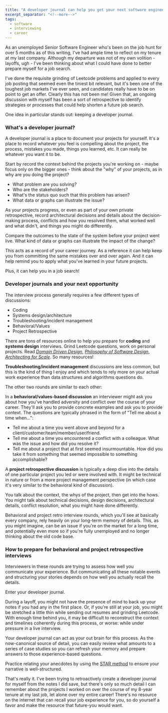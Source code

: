```yaml
---
title: "A developer journal can help you get your next software engineering job"
excerpt_separator: "<!--more-->"
tags:
  - software
  - interviewing
  - career
---
```

As an unemployed Senior Software Engineer who's been on the job hunt for over 5 months as of this writing, I've had ample time to reflect on my tenure at my last company. Although my departure was not of my own volition - layoffs, ugh - I've been thinking about what I could have done to better prepare myself for a job search.

<!--more-->

I've done the requisite grinding of Leetcode problems and applied to every job posting that seemed even the tiniest bit relevant, but it's been one of the toughest job markets I've ever seen, and candidates really have to be on point to get an offer. Clearly this has not been me! Given that, an ongoing discussion with myself has been a sort of retrospective to identify strategies or processes that could help shorten a future job search.

One idea in particular stands out: keeping a developer journal.

### What's a developer journal?

A developer journal is a place to document your projects for yourself. It's a place to record whatever you feel is compelling about the project, the process, mistakes you made, things you learned, etc. It can really be whatever you want it to be.

Start by record the context behind the projects you're working on - maybe focus only on the bigger ones - think about the "why" of your projects, as in why are you doing the project?

- What problem are you solving?
- Who are the stakeholders?
- What's the status quo such that this problem has arisen?
- What data or graphs can illustrate the issue?

As your projects progress, or even as part of your own private retrospective, record architectural decisions and details about the decision-making process, conflicts and how you resolved them, what worked well and what didn't, and things you might do differently.

Compare the outcomes to the state of the system before your project went live. What kind of data or graphs can illustrate the impact of the change?

This acts as a record of your career journey. As a reference it can help keep you from committing the same mistakes over and over again. And it can help remind you to apply what you've learned in your future projects.

Plus, it can help you in a job search!

### Developer journals and your next opportunity

The interview process generally requires a few different types of discussions:

- Coding
- Systems design/architecture
- Troubleshooting/incident management
- Behavioral/Values
- Project Retrospective

There are tons of resources online to help you prepare for **coding** and **systems design** interviews. Grind Leetcode questions, work on personal projects. Read [*Domain Driven Design*](https://bookshop.org/p/books/domain-driven-design-tackling-complexity-in-the-heart-of-software-eric-evans/115006?ean=9780321125217), [*Philosophy of Software Design*](https://www.amazon.com/Philosophy-Software-Design-John-Ousterhout/dp/1732102201), [*Architecting for Scale*](https://bookshop.org/p/books/architecting-for-scale-how-to-maintain-high-availability-and-manage-risk-in-the-cloud-lee-atchison/14043500). So many resources!

**Troubleshooting/incident management** discussions are less common, but this is the kind of thing I enjoy and which tends to rely more on your actual work experience than data structures and algorithms questions do.

The other two rounds are similar to each other:

In a **behavioral/values-based discussion** an interviewer might ask you about how you've handled adversity and conflict over the course of your career. They'll ask you to provide concrete examples and ask you to provide context. The questions are typically phrased in the form of "Tell me about a time when...":

- Tell me about a time you went above and beyond for a client/customer/team/member/user/friend.
- Tell me about a time you encountered a conflict with a colleague. What was the issue and how did you resolve it?
- Tell me about a project that at first seemed insurmountable. How did you take it from something that seemed impossible to something accomplishable?

A **project retrospective discussion** is typically a deep dive into the details of one particular project you led or were involved with. It might be technical in nature or from a more project management perspective (in which case it's very similar to the behavioral kind of discussion).

You talk about the context, the whys of the project, then get into the hows. You might talk about technical decisions, design decisions, architectural details, conflict resolution, what you might have done differently.

Behavioral and project retro interview rounds, which you'll see at basically every company, rely heavily on your long-term memory of details. This, as you might imagine, can be an issue if you're on the market for a long time, and potentially even more so if you're fully unemployed and no longer thinking about the old code base.

### How to prepare for behavioral and project retrospective interviews

Interviewers in these rounds are trying to assess how well you communicate your experience. But communicating all these notable events and structuring your stories depends on how well you actually recall the details.

Enter your developer journal.

During a layoff, you might not have the presence of mind to back up your notes if you had any in the first place. Or, if you're still at your job, you might be stretched a little thin while sending out resumes and grinding Leetcode. With enough time behind you, it may be difficult to reconstruct the context and timelines coherently during this process, or worse: while under pressure in a live interview.

Your developer journal can act as your out brain for this process. As the now-canonical source of detail, you can easily review what amounts to a series of case studies so you can refresh your memory and prepare answers to those experience-based questions.

Practice relating your anecdotes by using the [STAR method](https://capd.mit.edu/resources/the-star-method-for-behavioral-interviews/) to ensure your narrative is well-structured.

That's really it. I've been trying to retroactively create a developer journal for myself from the notes I did save, but there's only so much detail I can remember about the projects I worked on over the course of my 8-year tenure at my last job, let alone over my entire career! There's no resource on the internet that can recall your job experience for you, so do yourself a favor and make the resource that future-you would want.